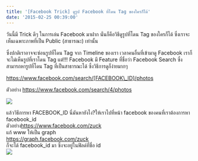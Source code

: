 ```yaml
---
title: '[Facebook Trick] ดูรูป Facebook ที่โดน Tag ของใครก็ได้'
date: '2015-02-25 00:39:00'
---
```


วันนี้มี Trick ดีๆ ในการเล่น Facebook มาฝาก นั่นก็คือวิธีดูรูปที่โดน Tag ของใครก็ได้ ซึ่งเราจะเห็นเฉพาะภาพที่เป็น Public (สาธารณะ) เท่านั้น  
  
ซึ่งปกติเราอาจจะซ่อนรูปที่โดน Tag จาก Timeline ของเรา เวลาคนอื่นที่เข้ามาดู Facebook เราก็จะไม่เห็นรูปที่เราโดน Tag แต่!!! Facebook มี Feature ที่ชื่อว่า Facebook Search ซึ่งสามารถหารูปที่โดน Tag ที่เป็นสาธารณะได้ ซึ่งวิธีการดูก็ง่ายมากๆ  
  
  
https://www.facebook.com/search/[FACEBOOK\_ID]/photos  
  
ตัวอย่าง <https://www.facebook.com/search/4/photos>  
  
[![](http://4.bp.blogspot.com/-xhR7RiZGW9U/VOyy_qEvU8I/AAAAAAAAU5I/EJQAWpEffos/s1600/Screenshot-32.png)](http://4.bp.blogspot.com/-xhR7RiZGW9U/VOyy_qEvU8I/AAAAAAAAU5I/EJQAWpEffos/s1600/Screenshot-32.png)  
  
แล้ววิธีการหา FACEBOOK\_ID นี่มันหายังไง?ให้เราไปที่หน้า facebook ของคนที่เราต้องการหา facebook\_id  
ตัวอย่าง<https://www.facebook.com/zuck>  
แก้ www ให้เป็น graph  
<https://graph.facebook.com/zuck>  
ก็จะได้ facebook\_id มา ซึ่งจะอยู่ในฟิลด์ที่ชื่อ id  
[![](http://4.bp.blogspot.com/-XaphH6nmgVE/VOy0ZigYe1I/AAAAAAAAU5U/XvTBVtRQrqw/s1600/Screenshot-33.png)](http://4.bp.blogspot.com/-XaphH6nmgVE/VOy0ZigYe1I/AAAAAAAAU5U/XvTBVtRQrqw/s1600/Screenshot-33.png)  

